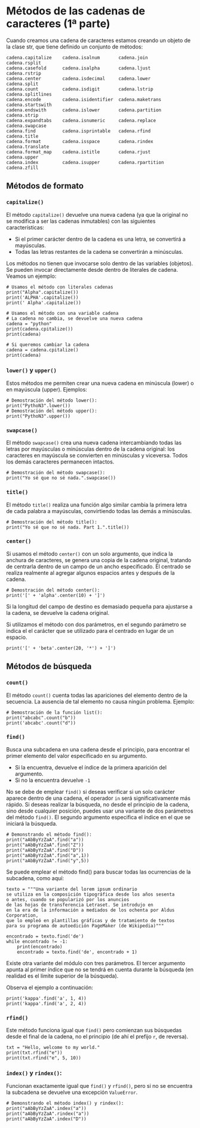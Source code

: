 # Métodos de las cadenas de caracteres (1ª parte)

Cuando creamos una cadena de caracteres estamos creando un objeto de la clase str, que tiene definido un conjunto de métodos:

```
cadena.capitalize    cadena.isalnum       cadena.join          cadena.rsplit
cadena.casefold      cadena.isalpha       cadena.ljust         cadena.rstrip
cadena.center        cadena.isdecimal     cadena.lower         cadena.split
cadena.count         cadena.isdigit       cadena.lstrip        cadena.splitlines
cadena.encode        cadena.isidentifier  cadena.maketrans     cadena.startswith
cadena.endswith      cadena.islower       cadena.partition     cadena.strip
cadena.expandtabs    cadena.isnumeric     cadena.replace       cadena.swapcase
cadena.find          cadena.isprintable   cadena.rfind         cadena.title
cadena.format        cadena.isspace       cadena.rindex        cadena.translate
cadena.format_map    cadena.istitle       cadena.rjust         cadena.upper
cadena.index         cadena.isupper       cadena.rpartition    cadena.zfill
```

## Métodos de formato

### `capitalize()`

El método `capitalize()` devuelve una nueva cadena (ya que la original no se modifica a ser las cadenas inmutables) con las siguientes características:

* Si el primer carácter dentro de la cadena es una letra, se convertirá a mayúsculas.
* Todas las letras restantes de la cadena se convertirán a minúsculas.

Los métodos no tienen que invocarse solo dentro de las variables (objetos). Se pueden invocar directamente desde dentro de literales de cadena. Veamos un ejemplo:

```
# Usamos el método con literales cadenas
print("Alpha".capitalize())
print('ALPHA'.capitalize())
print(' Alpha'.capitalize())

# Usamos el método con una variable cadena
# La cadena no cambia, se devuelve una nueva cadena
cadena = "python"
print(cadena.cpitalize())
print(cadena)

# Si queremos cambiar la cadena
cadena = cadena.cpitalize()
print(cadena)
```

### `lower()` y `upper()`

Estos métodos me permiten crear una nueva cadena en minúscula (lower) o en mayúscula (upper). Ejemplos:

```
# Demostración del método lower():
print("PythoN3".lower())
# Demostración del método upper():
print("PythoN3".upper())
```

### `swapcase()`

El método `swapcase()` crea una nueva cadena intercambiando todas las letras por mayúsculas o minúsculas dentro de la cadena original: los caracteres en mayúscula se convierten en minúsculas y viceversa. Todos los demás caracteres permanecen intactos.

```
# Demostración del método swapcase():
print("Yo sé que no sé nada.".swapcase())
```

### `title()`

El método `title()` realiza una función algo similar cambia la primera letra de cada palabra a mayúsculas, convirtiendo todas las demás a minúsculas.

```
# Demostración del método title():
print("Yo sé que no sé nada. Part 1.".title())
```

### `center()`

Si usamos el método `center()` con un solo argumento, que indica la anchura de caracteres, se genera una copia de la cadena original, tratando de centrarla dentro de un campo de un ancho especificado. El centrado se realiza realmente al agregar algunos espacios antes y después de la cadena.

```
# Demostración del método center():
print('[' + 'alpha'.center(10) + ']')
```

Si la longitud del campo de destino es demasiado pequeña para ajustarse a la cadena, se devuelve la cadena original.

Si utilizamos el método con dos parámetros, en el segundo parámetro se indica el el carácter que se utilizado para el centrado  en lugar de un espacio. 

```
print('[' + 'beta'.center(20, '*') + ']')
```

## Métodos de búsqueda

### `count()`

El método `count()` cuenta todas las apariciones del elemento dentro de la secuencia. La ausencia de tal elemento no causa ningún problema. Ejemplo:

```
# Demostración de la función list():
print("abcabc".count("b"))
print('abcabc'.count("d"))
```

### `find()`

Busca una subcadena en una cadena desde el principio, para encontrar el primer elemento del valor especificado en su argumento.

* Si la encuentra, devuelve el índice de la primera aparición del argumento.
* Si no la encuentra devuelve `-1`

No se debe de emplear `find()` si deseas verificar si un solo carácter aparece dentro de una cadena, el operador `in` será significativamente más rápido.
Si deseas realizar la búsqueda, no desde el principio de la cadena, sino desde cualquier posición, puedes usar una variante de dos parámetros del método `find()`. El segundo argumento especifica el índice en el que se iniciará la búsqueda.

```
# Demonstrando el método find():
print("aAbByYzZaA".find("a"))
print("aAbByYzZaA".find("Z"))
print("aAbByYzZaA".find("D"))
print("aAbByYzZaA".find("a",1))
print("aAbByYzZaA".find("y",5))
```

Se puede emplear el método find() para buscar todas las ocurrencias de la subcadena, como aquí:

```
texto = """Una variante del lorem ipsum ordinario
se utiliza en la composición tipográfica desde los años sesenta 
o antes, cuando se popularizó por los anuncios 
de las hojas de transferencia Letraset. Se introdujo en 
en la era de la información a mediados de los ochenta por Aldus Corporation, 
que lo empleó en plantillas gráficas y de tratamiento de textos
para su programa de autoedición PageMaker (de Wikipedia)"""

encontrado = texto.find('de')
while encontrado != -1:
    print(encontrado)
    encontrado = texto.find('de', encontrado + 1)
```

Existe otra variante del módulo con tres parámetros. El tercer argumento apunta al primer índice que no se tendrá en cuenta durante la búsqueda (en realidad es el límite superior de la búsqueda).

Observa el ejemplo a continuación:
```
print('kappa'.find('a', 1, 4))
print('kappa'.find('a', 2, 4))
```

### `rfind()`

Este método funciona igual que `find()` pero comienzan sus búsquedas desde el final de la cadena, no el principio (de ahí el prefijo `r`, de reversa).

```
txt = "Hello, welcome to my world."
print(txt.rfind("e"))
print(txt.rfind("e", 5, 10))
```

### `index()` y `rindex()`: 

Funcionan exactamente igual que `find()` y `rfind()`, pero si no se encuentra la subcadena se devuelve una excepción `ValueError`.

```
# Demonstrando el método index() y rindex():
print("aAbByYzZaA".index("a"))
print("aAbByYzZaA".rindex("a"))
print("aAbByYzZaA".index("D"))
```

